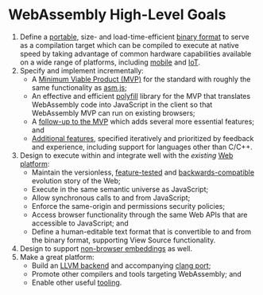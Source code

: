 # WebAssembly High-Level Goals

1. Define a [portable](Portability.md), size- and load-time-efficient
   [binary format](MVP.md#binary-format) to serve as a compilation target which
   can be compiled to execute at native speed by taking advantage of common
   hardware capabilities available on a wide range of platforms, including
   [mobile](http://en.wikipedia.org/wiki/Mobile_device) and
   [IoT](http://en.wikipedia.org/wiki/Internet_of_Things).
2. Specify and implement incrementally:
    * A [Minimum Viable Product (MVP)](MVP.md) for the standard with
      roughly the same functionality as [asm.js](http://asmjs.org);
    * An effective and efficient [polyfill](Polyfill.md) library for the
      MVP that translates WebAssembly code into JavaScript in the client so that
      WebAssembly MVP can run on existing browsers;
    * A [follow-up to the MVP](PostMVP.md) which adds several more
      essential features; and
    * [Additional features](FutureFeatures.md), specified iteratively and
      prioritized by feedback and experience, including support for languages
      other than C/C++.
3. Design to execute within and integrate well with the *existing*
   [Web platform](Web.md):
    * Maintain the versionless, [feature-tested](FeatureTest.md) and
      [backwards-compatible](BinaryEncoding.md#backwards-compatibility)
      evolution story of the Web;
    * Execute in the same semantic universe as JavaScript;
    * Allow synchronous calls to and from JavaScript;
    * Enforce the same-origin and permissions security policies;
    * Access browser functionality through the same Web APIs that are accessible
      to JavaScript; and
    * Define a human-editable text format that is convertible to and from the
      binary format, supporting View Source functionality.
4. Design to support [non-browser embeddings](NonWeb.md) as well.
5. Make a great platform:
    * Build an [LLVM backend](https://github.com/WebAssembly/llvm) and
      accompanying [clang port](https://github.com/WebAssembly/clang);
    * Promote other compilers and tools targeting WebAssembly; and
    * Enable other useful [tooling](Tooling.md).
